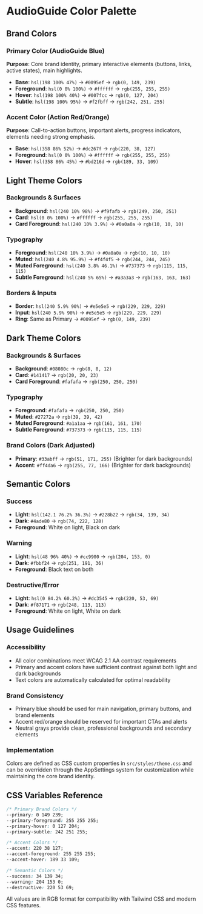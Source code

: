 # AudioGuide Color Palette

## Brand Colors

### Primary Color (AudioGuide Blue)
**Purpose**: Core brand identity, primary interactive elements (buttons, links, active states), main highlights.

- **Base**: `hsl(198 100% 47%)` → `#0095ef` → `rgb(0, 149, 239)`
- **Foreground**: `hsl(0 0% 100%)` → `#ffffff` → `rgb(255, 255, 255)`
- **Hover**: `hsl(198 100% 40%)` → `#007fcc` → `rgb(0, 127, 204)`
- **Subtle**: `hsl(198 100% 95%)` → `#f2fbff` → `rgb(242, 251, 255)`

### Accent Color (Action Red/Orange)
**Purpose**: Call-to-action buttons, important alerts, progress indicators, elements needing strong emphasis.

- **Base**: `hsl(358 86% 52%)` → `#dc267f` → `rgb(220, 38, 127)`
- **Foreground**: `hsl(0 0% 100%)` → `#ffffff` → `rgb(255, 255, 255)`
- **Hover**: `hsl(358 86% 45%)` → `#bd216d` → `rgb(189, 33, 109)`

## Light Theme Colors

### Backgrounds & Surfaces
- **Background**: `hsl(240 10% 98%)` → `#f9fafb` → `rgb(249, 250, 251)`
- **Card**: `hsl(0 0% 100%)` → `#ffffff` → `rgb(255, 255, 255)`
- **Card Foreground**: `hsl(240 10% 3.9%)` → `#0a0a0a` → `rgb(10, 10, 10)`

### Typography
- **Foreground**: `hsl(240 10% 3.9%)` → `#0a0a0a` → `rgb(10, 10, 10)`
- **Muted**: `hsl(240 4.8% 95.9%)` → `#f4f4f5` → `rgb(244, 244, 245)`
- **Muted Foreground**: `hsl(240 3.8% 46.1%)` → `#737373` → `rgb(115, 115, 115)`
- **Subtle Foreground**: `hsl(240 5% 65%)` → `#a3a3a3` → `rgb(163, 163, 163)`

### Borders & Inputs
- **Border**: `hsl(240 5.9% 90%)` → `#e5e5e5` → `rgb(229, 229, 229)`
- **Input**: `hsl(240 5.9% 90%)` → `#e5e5e5` → `rgb(229, 229, 229)`
- **Ring**: Same as Primary → `#0095ef` → `rgb(0, 149, 239)`

## Dark Theme Colors

### Backgrounds & Surfaces
- **Background**: `#08080c` → `rgb(8, 8, 12)`
- **Card**: `#141417` → `rgb(20, 20, 23)`
- **Card Foreground**: `#fafafa` → `rgb(250, 250, 250)`

### Typography
- **Foreground**: `#fafafa` → `rgb(250, 250, 250)`
- **Muted**: `#27272a` → `rgb(39, 39, 42)`
- **Muted Foreground**: `#a1a1aa` → `rgb(161, 161, 170)`
- **Subtle Foreground**: `#737373` → `rgb(115, 115, 115)`

### Brand Colors (Dark Adjusted)
- **Primary**: `#33abff` → `rgb(51, 171, 255)` (Brighter for dark backgrounds)
- **Accent**: `#ff4da6` → `rgb(255, 77, 166)` (Brighter for dark backgrounds)

## Semantic Colors

### Success
- **Light**: `hsl(142.1 76.2% 36.3%)` → `#228b22` → `rgb(34, 139, 34)`
- **Dark**: `#4ade80` → `rgb(74, 222, 128)`
- **Foreground**: White on light, Black on dark

### Warning
- **Light**: `hsl(48 96% 40%)` → `#cc9900` → `rgb(204, 153, 0)`
- **Dark**: `#fbbf24` → `rgb(251, 191, 36)`
- **Foreground**: Black text on both

### Destructive/Error
- **Light**: `hsl(0 84.2% 60.2%)` → `#dc3545` → `rgb(220, 53, 69)`
- **Dark**: `#f87171` → `rgb(248, 113, 113)`
- **Foreground**: White on light, White on dark

## Usage Guidelines

### Accessibility
- All color combinations meet WCAG 2.1 AA contrast requirements
- Primary and accent colors have sufficient contrast against both light and dark backgrounds
- Text colors are automatically calculated for optimal readability

### Brand Consistency
- Primary blue should be used for main navigation, primary buttons, and brand elements
- Accent red/orange should be reserved for important CTAs and alerts
- Neutral grays provide clean, professional backgrounds and secondary elements

### Implementation
Colors are defined as CSS custom properties in `src/styles/theme.css` and can be overridden through the AppSettings system for customization while maintaining the core brand identity.

## CSS Variables Reference

```css
/* Primary Brand Colors */
--primary: 0 149 239;
--primary-foreground: 255 255 255;
--primary-hover: 0 127 204;
--primary-subtle: 242 251 255;

/* Accent Colors */
--accent: 220 38 127;
--accent-foreground: 255 255 255;
--accent-hover: 189 33 109;

/* Semantic Colors */
--success: 34 139 34;
--warning: 204 153 0;
--destructive: 220 53 69;
```

All values are in RGB format for compatibility with Tailwind CSS and modern CSS features.